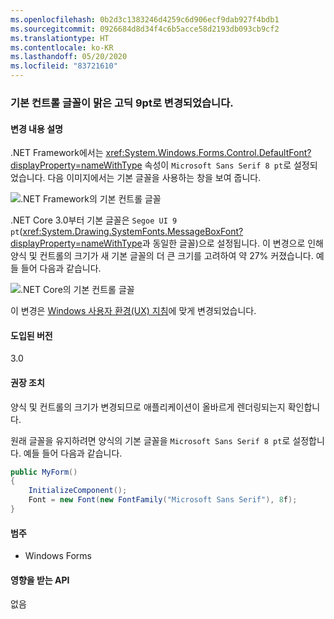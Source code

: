 ```yaml
---
ms.openlocfilehash: 0b2d3c1383246d4259c6d906ecf9dab927f4bdb1
ms.sourcegitcommit: 0926684d8d34f4c6b5acce58d2193db093cb9cf2
ms.translationtype: HT
ms.contentlocale: ko-KR
ms.lasthandoff: 05/20/2020
ms.locfileid: "83721610"
---
```

### <a name="default-control-font-changed-to-segoe-ui-9-pt"></a>기본 컨트롤 글꼴이 맑은 고딕 9pt로 변경되었습니다.

#### <a name="change-description"></a>변경 내용 설명

.NET Framework에서는 <xref:System.Windows.Forms.Control.DefaultFont?displayProperty=nameWithType> 속성이 `Microsoft Sans Serif 8 pt`로 설정되었습니다. 다음 이미지에서는 기본 글꼴을 사용하는 창을 보여 줍니다.

![.NET Framework의 기본 컨트롤 글꼴](~/docs/images/core-changes/windowsforms/control-defaultfont-changed/defaultfont-framework.png)

.NET Core 3.0부터 기본 글꼴은 `Segoe UI 9 pt`(<xref:System.Drawing.SystemFonts.MessageBoxFont?displayProperty=nameWithType>과 동일한 글꼴)으로 설정됩니다. 이 변경으로 인해 양식 및 컨트롤의 크기가 새 기본 글꼴의 더 큰 크기를 고려하여 약 27% 커졌습니다. 예들 들어 다음과 같습니다.

![.NET Core의 기본 컨트롤 글꼴](~/docs/images/core-changes/windowsforms/control-defaultfont-changed/defaultfont-core.png)

이 변경은 [Windows 사용자 환경(UX) 지침](/windows/win32/uxguide/vis-fonts#fonts-and-colors)에 맞게 변경되었습니다.

#### <a name="version-introduced"></a>도입된 버전

3.0

#### <a name="recommended-action"></a>권장 조치

양식 및 컨트롤의 크기가 변경되므로 애플리케이션이 올바르게 렌더링되는지 확인합니다.

원래 글꼴을 유지하려면 양식의 기본 글꼴을 `Microsoft Sans Serif 8 pt`로 설정합니다. 예들 들어 다음과 같습니다.

```csharp
public MyForm()
{
    InitializeComponent();
    Font = new Font(new FontFamily("Microsoft Sans Serif"), 8f);
}
```

#### <a name="category"></a>범주

- Windows Forms

#### <a name="affected-apis"></a>영향을 받는 API

없음

<!--

#### Affected APIs

- Not detectable via API analysis

-->
